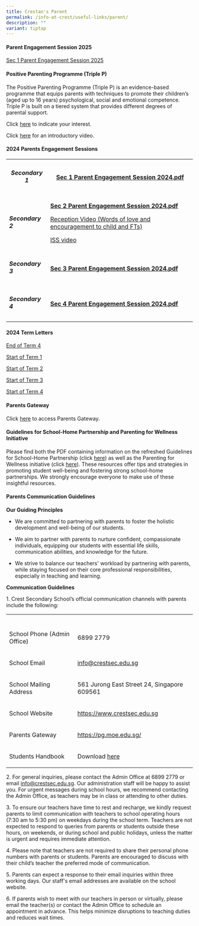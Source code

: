 ```yaml
---
title: Crestan's Parent
permalink: /info-at-crest/useful-links/parent/
description: ""
variant: tiptap
---
```

<h4>Parent Engagement Session 2025</h4>
<p><a href="https://drive.google.com/file/d/1F_6MKDVlmpYPgGmX9OfTmhfbKkcuwdOA/view?usp=drivesdk" rel="noopener nofollow" target="_blank">Sec 1 Parent Engagement Session 2025</a>
</p>
<h4>Positive Parenting Programme (Triple P)</h4>
<p>The Positive Parenting Programme (Triple P) is an evidence-based programme
that equips parents with techniques to promote their children’s (aged up
to 16 years) psychological, social and emotional competence. Triple P is
built on a tiered system that provides different degrees of parental support.</p>
<p>Click <a href="https://go.gov.sg/lfs-iif2025" rel="noopener nofollow" target="_blank">here</a> to
indicate your interest.</p>
<p>Click <a href="https://drive.google.com/file/d/1_XIz8RWql3HYYLz4KBNDDsfCSFxlxReb/view" rel="noopener nofollow" target="_blank">here</a> for
an introductory video.</p>
<p></p>
<h4>2024 Parents Engagement Sessions</h4>
<table style="minWidth: 50px">
<colgroup>
<col>
<col>
</colgroup>
<tbody>
<tr>
<th rowspan="1" colspan="1">
<h5>Secondary 1</h5>
</th>
<th rowspan="1" colspan="1">
<p><strong><a href="/files/2024_sec_1_parents_dialogue.pdf" rel="noopener noreferrer nofollow" target="_blank">Sec 1 Parent Engagement Session 2024.pdf</a></strong>
</p>
</th>
</tr>
<tr>
<td rowspan="1" colspan="1">
<h5>Secondary 2</h5>
</td>
<td rowspan="1" colspan="1">
<p><strong><a href="https://drive.google.com/file/d/1MeHzmlZctN8edeHXFMDq6kiMlIi7d-lS/view?usp=drive_link" rel="noopener noreferrer nofollow" target="_blank">Sec 2 Parent Engagement Session 2024.pdf</a></strong>
</p>
<p><a href="https://drive.google.com/file/d/1et4iXNmtFA6wpyPK5GOyCxMtibWs6A-R/view?usp=drive_link" rel="noopener noreferrer nofollow" target="_blank">Reception Video (Words of love and encouragement to child and FTs)</a>
</p>
<p><a href="https://drive.google.com/file/d/1JzdQMmtyyrNUEYW807W4MiJQaOZGa5Ew/view?usp=drive_link" rel="noopener noreferrer nofollow" target="_blank">ISS video</a>
</p>
</td>
</tr>
<tr>
<td rowspan="1" colspan="1">
<h5>Secondary 3</h5>
</td>
<td rowspan="1" colspan="1">
<p><strong><a href="/files/2024_sec_3_parent_engagement.pdf" rel="noopener noreferrer nofollow" target="_blank">Sec 3 Parent Engagement Session 2024.pdf</a></strong>
</p>
</td>
</tr>
<tr>
<td rowspan="1" colspan="1">
<h5>Secondary 4</h5>
</td>
<td rowspan="1" colspan="1">
<p><strong><a href="/files/2024_sec_4_parents_dialogue.pdf" rel="noopener noreferrer nofollow" target="_blank">Sec 4 Parent Engagement Session 2024.pdf</a></strong>
</p>
</td>
</tr>
</tbody>
</table>
<p></p>
<h4>2024 Term Letters</h4>
<p><a href="/files/2024_End_of_T4_Letter_to_Parents.pdf" rel="noopener noreferrer nofollow" target="_blank">End of Term 4</a>
</p>
<p><a href="/files/EL/Start_of_Term_1_Letter_to_Parents.pdf" rel="noopener noreferrer nofollow" target="_blank">Start of Term 1</a>
</p>
<p><a href="/files/2024_term_2_letter.pdf" rel="noopener noreferrer nofollow" target="_blank">Start of Term 2</a>
</p>
<p><a href="/files/EL/Start_of_Term_3_Letter_to_Parents.pdf" rel="noopener noreferrer nofollow" target="_blank">Start of Term 3</a>
</p>
<p><a href="/files/2024_T4_Letter.pdf" rel="noopener noreferrer nofollow" target="_blank">Start of Term 4</a>
</p>
<p></p>
<h4>Parents Gateway</h4>
<p>Click <a href="https://pg.moe.edu.sg/" rel="noopener nofollow" target="_blank">here</a> to
access Parents Gateway.</p>
<p></p>
<h4>Guidelines for School-Home Partnership and Parenting for Wellness Initiative</h4>
<p>Please find both the PDF containing information on the refreshed Guidelines
for School-Home Partnership (click <a href="https://drive.google.com/file/d/1DVjXYwIy8bxcpf52iTin0fzd6OXqCJDQ/view?usp=drive_link" rel="noopener nofollow" target="_blank">here</a>)
as well as the Parenting for Wellness initiative (click <a href="https://drive.google.com/file/d/1fl8g7phqj_PhTQ9Iy1fHIsIN7AxrnkDL/view?usp=drive_link" rel="noopener nofollow" target="_blank">here</a>).
These resources offer tips and strategies in promoting student well-being
and fostering strong school-home partnerships. We strongly encourage everyone
to make use of these insightful resources.</p>
<p></p>
<h4>Parents Communication Guidelines</h4>
<p><strong>Our Guiding Principles</strong>
</p>
<ul>
<li>
<p>We are committed to partnering with parents to foster the holistic development
and well-being of our students.</p>
</li>
<li>
<p>We aim to partner with parents to nurture confident, compassionate individuals,
equipping our students with essential life skills, communication abilities,
and knowledge for the future.</p>
</li>
<li>
<p>We strive to balance our teachers' workload by partnering with parents,
while staying focused on their core professional responsibilities, especially
in teaching and learning.</p>
</li>
</ul>
<p><strong>Communication Guidelines</strong>
</p>
<p>1. Crest Secondary School’s official communication channels with parents
include the following:</p>
<table style="minWidth: 50px">
<colgroup>
<col>
<col>
</colgroup>
<tbody>
<tr>
<th rowspan="1" colspan="1">
<p></p>
</th>
<th rowspan="1" colspan="1">
<p></p>
</th>
</tr>
<tr>
<td rowspan="1" colspan="1">
<p>School Phone (Admin Office)</p>
</td>
<td rowspan="1" colspan="1">
<p>6899 2779</p>
</td>
</tr>
<tr>
<td rowspan="1" colspan="1">
<p>School Email</p>
</td>
<td rowspan="1" colspan="1">
<p><a href="mailto:info@crestsec.edu.sg" rel="noopener noreferrer nofollow" target="_blank">info@crestsec.edu.sg</a>
</p>
</td>
</tr>
<tr>
<td rowspan="1" colspan="1">
<p>School Mailing Address</p>
</td>
<td rowspan="1" colspan="1">
<p>561 Jurong East Street 24, Singapore 609561</p>
</td>
</tr>
<tr>
<td rowspan="1" colspan="1">
<p>School Website</p>
</td>
<td rowspan="1" colspan="1">
<p><a href="https://www.crestsec.edu.sg/" rel="noopener noreferrer nofollow" target="_blank">https://www.crestsec.edu.sg</a>
</p>
</td>
</tr>
<tr>
<td rowspan="1" colspan="1">
<p>Parents Gateway</p>
</td>
<td rowspan="1" colspan="1">
<p><a href="https://pg.moe.edu.sg/" rel="noopener noreferrer nofollow" target="_blank">https://pg.moe.edu.sg/</a>
</p>
</td>
</tr>
<tr>
<td rowspan="1" colspan="1">
<p>Students Handbook</p>
</td>
<td rowspan="1" colspan="1">
<p>Download <a href="https://drive.google.com/file/d/12iV0m8aNs4DzRX62g3QZ3ukrE78y1Ctj/view?usp=sharing" rel="noopener nofollow" target="_blank">here</a>
</p>
</td>
</tr>
</tbody>
</table>
<p>2. For general inquiries, please contact the Admin Office at 6899 2779
or email <a href="mailto:info@crestsec.edu.sg" rel="noopener noreferrer nofollow" target="_blank">info@crestsec.edu.sg</a>.
Our administration staff will be happy to assist you. For urgent messages
during school hours, we recommend contacting the Admin Office, as teachers
may be in class or attending to other duties.</p>
<p>3. To ensure our teachers have time to rest and recharge, we kindly request
parents to limit communication with teachers to school operating hours
(7:30 am to 5:30 pm) on weekdays during the school term. Teachers are not
expected to respond to queries from parents or students outside these hours,
on weekends, or during school and public holidays, unless the matter is
urgent and requires immediate attention.</p>
<p>4. Please note that teachers are not required to share their personal
phone numbers with parents or students. Parents are encouraged to discuss
with their child’s teacher the preferred mode of communication.</p>
<p>5. Parents can expect a response to their email inquiries within three
working days. Our staff's email addresses are available on the school website.</p>
<p>6. If parents wish to meet with our teachers in person or virtually, please
email the teacher(s) or contact the Admin Office to schedule an appointment
in advance. This helps minimize disruptions to teaching duties and reduces
wait times.</p>
<p></p>